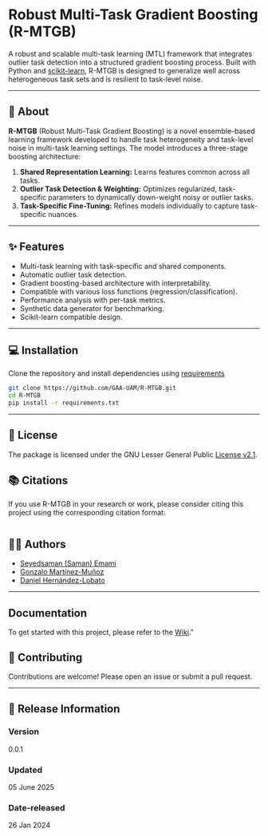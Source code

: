 #  Robust Multi-Task Gradient Boosting (R-MTGB)

A robust and scalable multi-task learning (MTL) framework that integrates outlier task detection into a structured gradient boosting process. Built with Python and [scikit-learn](https://scikit-learn.org/), R-MTGB is designed to generalize well across heterogeneous task sets and is resilient to task-level noise.

---

## 📘 About

**R-MTGB** (Robust Multi-Task Gradient Boosting) is a novel ensemble-based learning framework developed to handle task heterogeneity and task-level noise in multi-task learning settings. The model introduces a three-stage boosting architecture:

1. **Shared Representation Learning:** Learns features common across all tasks.
2. **Outlier Task Detection & Weighting:** Optimizes regularized, task-specific parameters to dynamically down-weight noisy or outlier tasks.
3. **Task-Specific Fine-Tuning:** Refines models individually to capture task-specific nuances.

---

## ✨ Features

- Multi-task learning with task-specific and shared components.
- Automatic outlier task detection.
- Gradient boosting-based architecture with interpretability.
- Compatible with various loss functions (regression/classification).
- Performance analysis with per-task metrics.
- Synthetic data generator for benchmarking.
- Scikit-learn compatible design.

---

## 💻 Installation

Clone the repository and install dependencies using [requirements](/requirements.txt)

```bash
git clone https://github.com/GAA-UAM/R-MTGB.git
cd R-MTGB
pip install -r requirements.txt
```

---

## 🔑 License
The package is licensed under the GNU Lesser General Public [License v2.1](LICENSE).

## 📚 Citations
If you use R-MTGB in your research or work, please consider citing this project using the corresponding citation format:
```yml

```

## 👨‍💻 Authors
- [Seyedsaman (Saman) Emami](https://github.com/samanemami/)
- [Gonzalo Martínez-Muñoz](https://github.com/gmarmu)
- [Daniel Hernández-Lobato](https://github.com/danielhernandezlobato)

---

## Documentation 
To get started with this project, please refer to the [Wiki](https://github.com/GAA-UAM/R-MTGB/wiki)."

## 🤝 Contributing
Contributions are welcome! Please open an issue or submit a pull request.

---

## 💾 Release Information

### Version
0.0.1

### Updated
05 June 2025

### Date-released
26 Jan 2024
